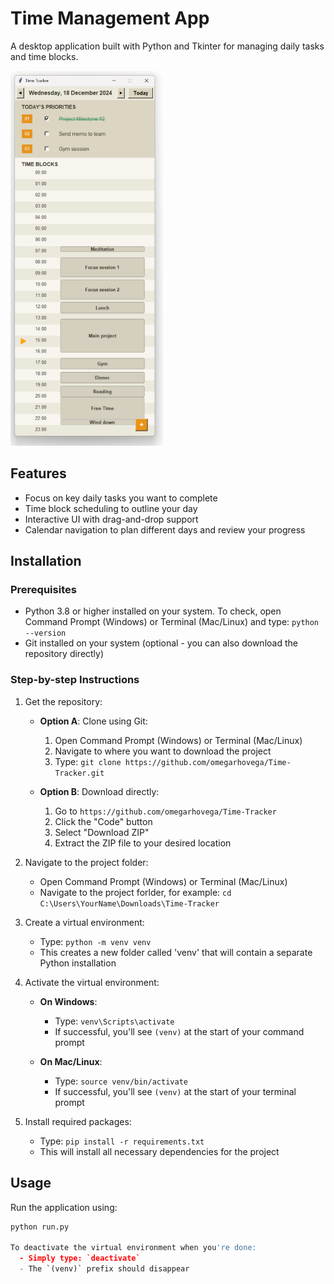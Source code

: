 # Time Management App

A desktop application built with Python and Tkinter for managing daily tasks and time blocks.

<img src="Time_tracker.png" alt="Time Tracker" height="600"/>

## Features
- Focus on key daily tasks you want to complete
- Time block scheduling to outline your day
- Interactive UI with drag-and-drop support
- Calendar navigation to plan different days and review your progress

## Installation

### Prerequisites
- Python 3.8 or higher installed on your system. To check, open Command Prompt (Windows) or Terminal (Mac/Linux) and type: `python --version`
- Git installed on your system (optional - you can also download the repository directly)

### Step-by-step Instructions

1. Get the repository:
   - **Option A**: Clone using Git:
     1. Open Command Prompt (Windows) or Terminal (Mac/Linux)
     2. Navigate to where you want to download the project
     3. Type: `git clone https://github.com/omegarhovega/Time-Tracker.git`
   
   - **Option B**: Download directly:
     1. Go to `https://github.com/omegarhovega/Time-Tracker`
     2. Click the "Code" button
     3. Select "Download ZIP"
     4. Extract the ZIP file to your desired location

2. Navigate to the project folder:
   - Open Command Prompt (Windows) or Terminal (Mac/Linux)
   - Navigate to the project forlder, for example: `cd C:\Users\YourName\Downloads\Time-Tracker`

3. Create a virtual environment:
   - Type: `python -m venv venv`
   - This creates a new folder called 'venv' that will contain a separate Python installation

4. Activate the virtual environment:
   - **On Windows**:
     - Type: `venv\Scripts\activate`
     - If successful, you'll see `(venv)` at the start of your command prompt
   
   - **On Mac/Linux**:
     - Type: `source venv/bin/activate`
     - If successful, you'll see `(venv)` at the start of your terminal prompt

5. Install required packages:
   - Type: `pip install -r requirements.txt`
   - This will install all necessary dependencies for the project

## Usage
Run the application using:
```python
python run.py

To deactivate the virtual environment when you're done:
  - Simply type: `deactivate`
  - The `(venv)` prefix should disappear
